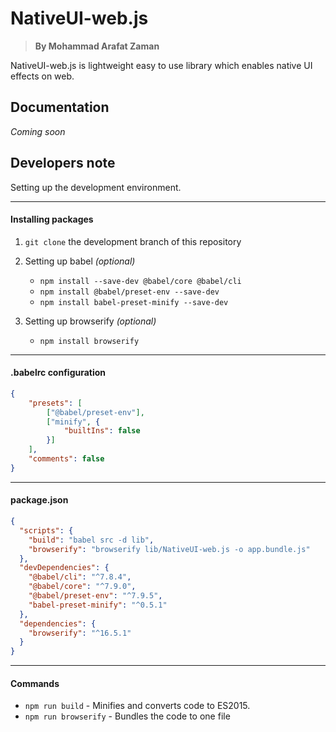 # NativeUI-web.js
> **By Mohammad Arafat Zaman**

NativeUI-web.js is lightweight easy to use library which enables native UI effects on web.

## Documentation
_Coming soon_

## Developers note
Setting up the development environment.

***
#### Installing packages

1. `git clone` the development branch of this repository

2. Setting up babel _(optional)_
   - `npm install --save-dev @babel/core @babel/cli`
   - `npm install @babel/preset-env --save-dev`
   - `npm install babel-preset-minify --save-dev`
   
3. Setting up browserify _(optional)_
   - `npm install browserify`
   
***
#### .babelrc configuration

```json
{
    "presets": [
        ["@babel/preset-env"], 
        ["minify", {
            "builtIns": false
        }]
    ],
    "comments": false
}
```

***
#### package.json

```json
{ 
  "scripts": {
    "build": "babel src -d lib",
    "browserify": "browserify lib/NativeUI-web.js -o app.bundle.js"
  },
  "devDependencies": {
    "@babel/cli": "^7.8.4",
    "@babel/core": "^7.9.0",
    "@babel/preset-env": "^7.9.5",
    "babel-preset-minify": "^0.5.1"
  },
  "dependencies": {
    "browserify": "^16.5.1"
  }
}
```

***
#### Commands
- `npm run build` - Minifies and converts code to ES2015.
- `npm run browserify` - Bundles the code to one file
